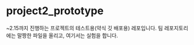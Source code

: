 # project2_prototype
~2.15까지 진행하는 프로젝트의 테스트용(약식 깃 배포용)  레포입니다. 팀 레포지토리에는 말짱한 파일을 올리고, 여기서는 실험을 합니다.
